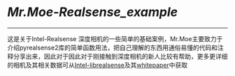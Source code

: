 # _Mr.Moe-Realsense_example_
  
-----

这是关于Intel-Realsense 深度相机的一些简单的基础案例，Mr.Moe主要致力于介绍pyrealsense2库的简单函数用法，把自己理解的东西用通俗易懂的代码和注释分享出来，因此对于因此对于刚接触到深度相机的新人比较有帮助，更多更详细的相机及其相关数据可从[Intel-librealsense](https://github.com/IntelRealSense/librealsense)及其[whitepaper](https://dev.intelrealsense.com/docs/whitepapers)中获取
